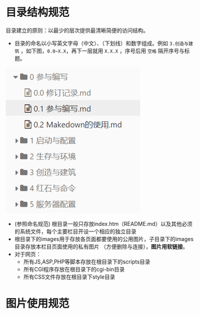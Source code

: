 # 目录结构规范 

目录建立的原则：以最少的层次提供最清晰简便的访问结构。

* 目录的命名以小写英文字母（中文）、（下划线）和数字组成。例如 `3.创造与建筑` ，如下图，`0.0~X.X`，再下一层就用 `X.X.X` ，序号后用 `空格` 隔开序号与标题。

![例-目录结构规范](images/例-目录结构规范.png)

* (参照命名规范) 根目录一般只存放index.htm（README.md）以及其他必须的系统文件，每个主要栏目开设一个相应的独立目录 
* 根目录下的images用于存放各页面都要使用的公用图片，子目录下的images目录存放本栏目页面使用的私有图片 （方便删除与连接），**图片用软链接**。
* 对于网页：
  * 所有JS,ASP,PHP等脚本存放在根目录下的scripts目录 
  * 所有CGI程序存放在根目录下的cgi-bin目录 
  * 所有CSS文件存放在根目录下style目录
# 图片使用规范





